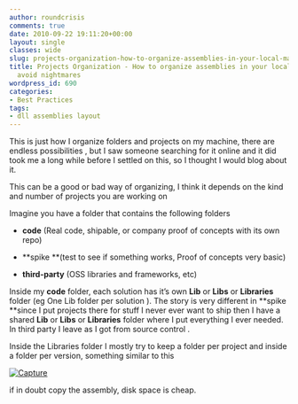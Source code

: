 ```yaml
---
author: roundcrisis
comments: true
date: 2010-09-22 19:11:20+00:00
layout: single
classes: wide
slug: projects-organization-how-to-organize-assemblies-in-your-local-machine-to-avoid-nightmares
title: Projects Organization - How to organize assemblies in your local machine to
  avoid nightmares
wordpress_id: 690
categories:
- Best Practices
tags:
- dll assemblies layout
---
```


This is just how I organize folders and projects on my machine, there are endless possibilities , but I saw someone searching for it online and it did took me a long while before I settled on this, so I thought I would blog about it.

This can be a good or bad way of organizing, I think it depends on the kind and number of projects you are working on

Imagine you have a folder that contains the following folders



	
  * **code** (Real code, shipable, or company proof of concepts with its own repo)

	
  * **spike **(test to see if something works, Proof of concepts very basic)

	
  * **third-party** (OSS libraries and frameworks, etc)


Inside my **code** folder, each solution has it’s own **Lib** or **Libs** or **Libraries** folder (eg One Lib folder per solution ). The story is very different in **spike **since I put projects there for stuff I never ever want to ship then I have a shared **Lib** or **Libs** or **Libraries** folder where I put everything I ever needed. In third party I leave as I got from source control .

Inside the Libraries folder I mostly try to keep a folder per project and inside a folder per version, something similar to this

[![Capture](http://roundcrisis.files.wordpress.com/2010/09/capture_thumb1.png)](http://roundcrisis.files.wordpress.com/2010/09/capture2.png)

if in doubt copy the assembly, disk space is cheap.
